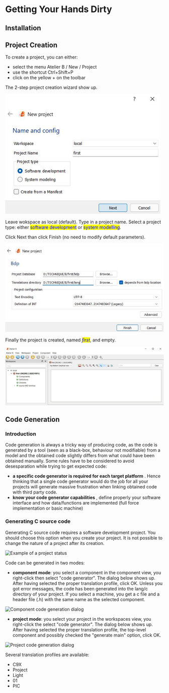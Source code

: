 # Getting Your Hands Dirty

## Installation

## Project Creation

To create a project, you can either:

* select the menu Atelier B / New / Project
* use the shortcut Ctrl+Shift+P
* click on the yellow + on the toolbar

The 2-step project creation wizard show up.

![First step of a project creation](images/create-project-1.jpg)

Leave wokspace as local (default). Type in a project name. Select a project type: either <mark style="color:blue;">software development</mark> or <mark style="color:blue;">system modelling</mark>.

Click Next than click Finish (no need to modify default parameters).

![The project database contains the files used for the various modelling and proof activities. The translation directory contains the source code generated from the B models.](images/create-project-2.jpg)

Finally the project is created, named _<mark style="color:blue;">first</mark>_, and empty.

![](images/create-project-3.jpg)


## Code Generation

### Introduction

Code generation is always a tricky way of producing code, as the code is generated by a tool (seen as a black-box, behaviour not modifiable) from a model and the obtained code slightly differs from what could have been obtained manually. Some rules have to be considered to avoid desesparation while trying to get expected code:

* **a specific code generator is required for each target platform** . Hence thinking that a single code generator would do the job for all your projects will generate massive frustration when linking obtained code with third party code.
* **know your code generator capabilities** , define properly your software interface and how data/functions are implemented (full force implementation or basic machine)



### Generating C source code

Generating C source code requires a software development project. You should choose this option when you create your project. It is not possible to change the nature of a project after its creation.

![Example of a project status](mages/status.jpg)

Code can be generated in two modes:

* **component mode**: you select a component in the component view, you right-click then select "code generator". The dialog below shows up. After having selected the proper translation profile, click OK. Unless you got error messages, the code has been generated into the lang/c directory of your project. If you select a machine, you get a c file and a header file (.h) with the same name as the selected component.

![Component code generation dialog](mages/component-generation.jpg)

* **project mode**: you select your project in the workspaces view, you right-click the select "code generator". The dialog below shows up. After having selected the proper translation profile, the top-level component and possibly checked the "generate main" option, click OK.

![Project code generation dialog](.mages/project-generation.jpg)

Several translation profiles are available:

* C9X
* Project
* Light
* 01
* PIC
